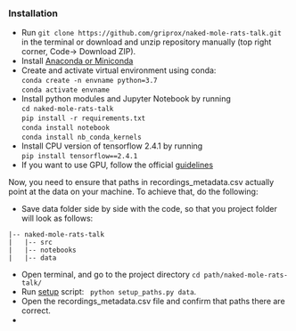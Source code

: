 ### Installation
- Run ```git clone https://github.com/griprox/naked-mole-rats-talk.git```
in the terminal or download and unzip repository manually (top right corner, Code-> Download ZIP).
- Install [Anaconda or Miniconda](https://docs.conda.io/projects/conda/en/latest/user-guide/install/index.html)
- Create and activate virtual environment using conda: \
   ```conda create -n envname python=3.7``` \
   ```conda activate envname```
- Install python modules and Jupyter Notebook by running \
```cd naked-mole-rats-talk```\
```pip install -r requirements.txt```\
```conda install notebook```\
```conda install nb_conda_kernels```
- Install CPU version of tensorflow 2.4.1 by running \
```pip install tensorflow==2.4.1```
- If you want to use GPU, follow the official [guidelines](https://www.tensorflow.org/install/pip)

Now, you need to ensure that paths in recordings_metadata.csv actually point
at the data on your machine. To achieve that, do the following:
- Save data folder side by side with the code, so that you project folder will look as follows:
``` 
|-- naked-mole-rats-talk
|   |-- src
|   |-- notebooks
|   |-- data
```
- Open terminal, and go to the project directory ```cd path/naked-mole-rats-talk/```
- Run [setup](/setup_paths.py) script: ``` python setup_paths.py data```.
- Open the recordings_metadata.csv file and confirm that paths there are correct.
- 